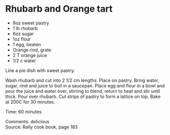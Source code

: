 # Rhubarb and Orange tart

* 8oz sweet pastry
* 1 lb rhubarb
* 6oz sugar
* 1oz flour
* 1 egg, beaten
* Orange rind, grate
* 2 T orange juice
* 1/2 c water

Line a pie dish with sweet pastry.  

Wash rhubarb and cut into 2 1/2 cm lengths.  Place on pastry.  Bring water, sugar, rind and juice to boil in a saucepan.  Place egg and flour in a bowl and pour the juice and water over, stirring to blend, return to heat and stir until thick.  Pour over rhubarb.  Cut strips of pastry to form a lattice on top.  Bake at 200C for 30 minutes.

Time: 60 minutes  

Comments: delicious  
Source: Rally cook book, page 183

